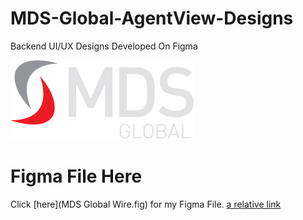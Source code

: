 # MDS-Global-AgentView-Designs
Backend UI/UX Designs Developed On Figma

![MDS Logo](/images/logo.png)



# Figma File Here

Click [here](MDS Global Wire.fig) for my Figma File. 
[a relative link]()
